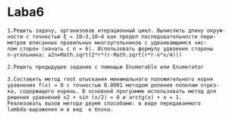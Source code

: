 # Laba6

    1.Решить задачу, организовав итерационный цикл. Вычислить длину окруж-
    ности с точностью ξ = 10−3,10−4 как предел последовательности пери-
    метров вписанных правильных многоугольников с удваивающимся чис-
    лом сторон (начать с n = 6). Использовать формулу удвоения стороны
    n-угольника: a2n=Math.sqrt(2*r*(r-Math.sqrt(r*r-x*x/4)))
  
    2.Решить предыдущее задание с помощью Enumerable или Enumerator
  
    3.Составить метод root отыскания минимального положительного корня
    уравнения f(x) = 0 c точностью 0.0001 методом деления пополам отрез-
    ка, содержащего корень. В основной программе использовать метод для
    решения уравнений x2 + sin (x/2) = 0 и arctg(x) + x = 1.
    Реализовать вызов метода двумя способами: в виде передаваемого
    lambda-выражения и в вид  е блока.
